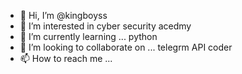 - 👋 Hi, I’m @kingboyss
- 👀 I’m interested in cyber security acedmy
- 🌱 I’m currently learning ... python 
- 💞️ I’m looking to collaborate on ... telegrm API coder
- 📫 How to reach me ...

<!---
kingboyss/kingboyss is a ✨ special ✨ repository because its `README.md` (this file) appears on your GitHub profile.
You can click the Preview link to take a look at your changes.
--->
